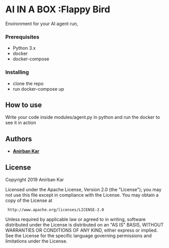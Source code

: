 # AI IN A BOX :Flappy Bird
Environment for your AI agent run,

### Prerequisites
* Python 3.x
* docker
* docker-compose

### Installing
* clone the repo
* run docker-compose up


## How to use

Write your code inside modules/agent.py in python and run the docker to see it in action

## Authors

* **[Anirban Kar](http://thecodacus.com/author/admin/)**

## License

Copyright 2019 Anirban Kar

 Licensed under the Apache License, Version 2.0 (the "License");
 you may not use this file except in compliance with the License.
 You may obtain a copy of the License at

     http://www.apache.org/licenses/LICENSE-2.0

 Unless required by applicable law or agreed to in writing, software
 distributed under the License is distributed on an "AS IS" BASIS,
 WITHOUT WARRANTIES OR CONDITIONS OF ANY KIND, either express or implied.
 See the License for the specific language governing permissions and
 limitations under the License.
